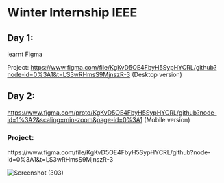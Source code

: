 <h1>Winter Internship IEEE</h1>

<h2>Day 1:</h2>

learnt Figma

Project:
https://www.figma.com/file/KgKvD5OE4FbyH5SypHYCRL/github?node-id=0%3A1&t=LS3wRHmsS9MjnszR-3  (Desktop version)

<h2>Day 2:</h2>

https://www.figma.com/proto/KgKvD5OE4FbyH5SypHYCRL/github?node-id=1%3A2&scaling=min-zoom&page-id=0%3A1  (Mobile version)

<h3>Project:</h3>
https://www.figma.com/file/KgKvD5OE4FbyH5SypHYCRL/github?node-id=0%3A1&t=LS3wRHmsS9MjnszR-3

![Screenshot (303)](https://user-images.githubusercontent.com/76167753/207114323-cabfc61e-04c9-4795-bc03-3306e35a58c0.png)


